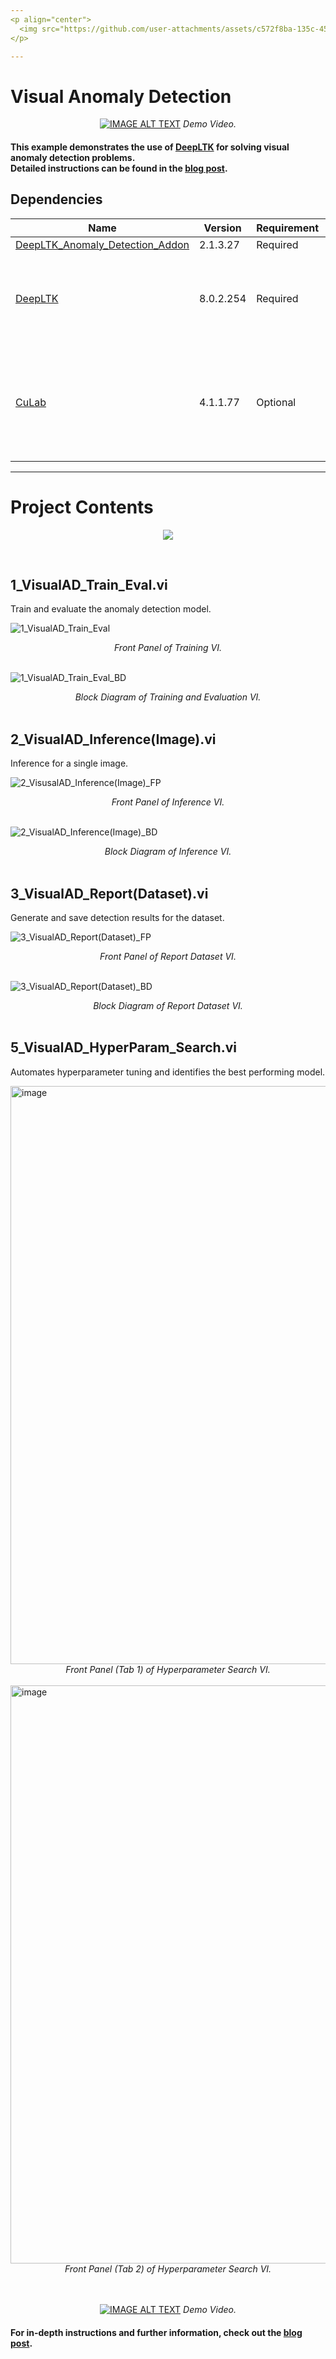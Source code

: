```yaml
---
<p align="center">
  <img src="https://github.com/user-attachments/assets/c572f8ba-135c-4546-b6d8-277716fc830e" width="50%" />
</p>

---
```


# Visual Anomaly Detection
<div align="center">

[![IMAGE ALT TEXT](https://github.com/user-attachments/assets/aab4c03d-4769-4dd1-9a45-d30104bc95a1)](https://www.youtube.com/watch?v=Ax_g0dsYNlw "Video Title")
<i>Demo Video.</i>

</div>



#### This example demonstrates the use of [DeepLTK](https://www.ngene.co/deep-learning-toolkit-for-labview) for solving visual anomaly detection problems. <br> Detailed instructions can be found in the [blog post](https://www.ngene.co/post/deepltk-tutorial-3-6-visual-anomaly-detection).  


## Dependencies

| Name                                         | Version | Requirement        | Notes        |
|----------------------------------------------|---------|--------------------|--------------------|
| [DeepLTK_Anomaly_Detection_Addon](https://www.vipm.io/package/ngene_deepltk_patchcore_anomaly_detection_addon/) | 2.1.3.27   | Required            |  |
| [DeepLTK](https://www.ngene.co/deep-learning-toolkit-for-labview) | 8.0.2.254   | Required            | v8.0.3.258 might be required for systems without GPU (CPU Only). |
| [CuLab](https://www.ngene.co/gpu-toolkit-for-labview)     | 4.1.1.77   | Optional           | Using CuLab significantly accelerates both training and inference (up to 50x) with GPUs. 

 

----

# Project Contents

<p align="center">
  <img src="https://github.com/user-attachments/assets/202c8cfa-8a08-44b8-8829-3cfc09261b3d" />
</p>

<br/>

## 1_VisualAD_Train_Eval.vi
Train and evaluate the anomaly detection model.

![1_VisualAD_Train_Eval](https://github.com/user-attachments/assets/8a166a41-fcde-4f10-88d2-7021df2b4b57)  
<div align="center"><i>Front Panel of Training  VI.</i></div>
<br/>


![1_VisualAD_Train_Eval_BD](https://github.com/user-attachments/assets/409c37cf-c192-4a4d-b7ea-12062792e99e)
<div align="center"><i>Block Diagram of Training and Evaluation VI.</i></div>

<br/>

## 2_VisualAD_Inference(Image).vi

Inference for a single image.

![2_VisusalAD_Inference(Image)_FP](https://github.com/user-attachments/assets/b04ec7c9-1551-4298-a711-7f0da3450421) <br/>
<div align="center"><i>Front Panel of Inference VI.</i></div>
<br/>

![2_VisualAD_Inference(Image)_BD](https://github.com/user-attachments/assets/4390263d-ad18-48a5-8012-f8ecc0ae27ea)
<div align="center"><i>Block Diagram of Inference VI.</i></div>
<br/>

## 3_VisualAD_Report(Dataset).vi
Generate and save detection results for the dataset.

![3_VisualAD_Report(Dataset)_FP](https://github.com/user-attachments/assets/a764d250-5e41-4747-9d0e-f8f6c067fa61)  <br/>
<div align="center"><i>Front Panel of Report Dataset VI.</i></div>
<br/>

![3_VisualAD_Report(Dataset)_BD](https://github.com/user-attachments/assets/0b0ea904-cb62-4b37-aef3-0204b615dc12)
<div align="center"><i>Block Diagram of Report Dataset VI.</i></div>
<br/>

## 5_VisualAD_HyperParam_Search.vi
Automates hyperparameter tuning and identifies the best performing model.

<img width="1465" height="925" alt="image" src="https://github.com/user-attachments/assets/06450308-3f74-4c9d-84f7-f9693923d0a1" />
<div align="center"><i>Front Panel (Tab 1) of Hyperparameter Search VI.</i></div>
<br/>

<img width="1465" height="925" alt="image" src="https://github.com/user-attachments/assets/8d1ec654-7375-4cdf-9c53-d21a2ce9bbe8" />
<div align="center"><i>Front Panel (Tab 2) of Hyperparameter Search VI.</i></div>
<br/>
<br/>

<div align="center">

[![IMAGE ALT TEXT](https://github.com/user-attachments/assets/68eaff92-49b3-46c3-94c7-be50d0c3d31a)](https://www.youtube.com/watch?v=7S5Cchkn9LU "Video Title")
<i>Demo Video.</i>

</div>


#### For in-depth instructions and further information, check out the [blog post](https://www.ngene.co/post/deepltk-tutorial-3-6-visual-anomaly-detection).

<br/>
